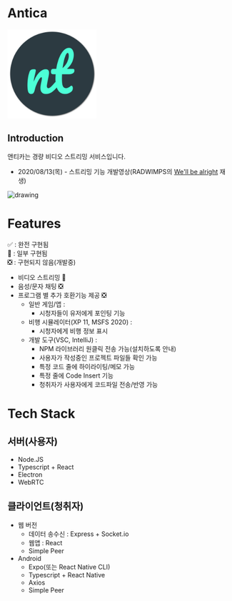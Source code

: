 # Antica
<img src="https://github.com/VINTO1819/Antica/blob/master/ANTICA/app/public/antica.png?raw=true" alt="drawing" width="200"/>

Introduction
-----------
앤티카는 경량 비디오 스트리밍 서비스입니다.   

 * 2020/08/13(목) - 스트리밍 기능 개발영상(RADWIMPS의 [We'll be alright](https://www.youtube.com/watch?v=t6Z0oSm4F-o) 재생)
<img src="https://github.com/VINTO1819/Antica/blob/master/Screenshots/2020-08-13-001.gif?raw=true" alt="drawing" width="400"/>

Features
===========
✅ : 완전 구현됨   
🔄 : 일부 구현됨   
❎ : 구현되지 않음(개발중)   

 * 비디오 스트리밍 🔄
 * 음성/문자 채팅 ❎
 * 프로그램 별 추가 호환기능 제공 ❎
    * 일반 게임/앱 :
        * 시청자들이 유저에게 포인팅 기능
    * 비행 시뮬레이터(XP 11, MSFS 2020) :
        * 시청자에게 비행 정보 표시
    * 개발 도구(VSC, IntelliJ) :
        * NPM 라이브러리 원클릭 전송 가능(설치하도록 안내)
        * 사용자가 작성중인 프로젝트 파일들 확인 가능
        * 특정 코드 줄에 하이라이팅/메모 가능
        * 특정 줄에 Code Insert 기능
        * 청취자가 사용자에게 코드파일 전송/반영 가능

Tech Stack
===========
서버(사용자)
-----------
 * Node.JS
 * Typescript + React
 * Electron
 * WebRTC

클라이언트(청취자)
-----------
 * 웹 버전
    * 데이터 송수신 : Express + Socket.io
    * 웹앱 : React
    * Simple Peer
 * Android
    * Expo(또는 React Native CLI)
    * Typescript + React Native
    * Axios
    * Simple Peer